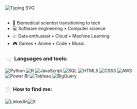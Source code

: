 <div align="left">
  <img src="https://readme-typing-svg.demolab.com?font=Segoe+UI&pause=100&color=33B1F7&center=true&multiline=true&width=435&lines=%E2%AD%90+Hello+World!+I%E2%80%99m+D%C3%A9bora+aka+Pequi+%E2%AD%90;-+a+tech+enthusiast+-" alt="Typing SVG" />
  </div>

<br>

- 🧬 Biomedical scientist transitioning to tech 
- 💻 Software engineering • Computer science
- 📈 Data enthusiast • Cloud • Machine Learning
- 🎮 Games • Anime • Code • Music

<h3 align="left">
  <img src="assets/cinnamoroll_how_to_find.gif" alt="Languages and Tools" height="25" style="vertical-align:middle"/>
  Languages and tools:
</h3>
<p align="left">
  <img src="https://img.shields.io/badge/-Python-3776AB?style=flat&logo=python&logoColor=white" alt="Python" height="30"/>
  <img src="https://img.shields.io/badge/-R-276DC3?style=flat&logo=r&logoColor=white" alt="R" height="30"/>
  <img src="https://img.shields.io/badge/-JavaScript-F7DF1E?style=flat&logo=javascript&logoColor=black" alt="JavaScript" height="30"/>
  <img src="https://img.shields.io/badge/-SQL-336791?style=flat&logo=postgresql&logoColor=white" alt="SQL" height="30"/>
  <img src="https://img.shields.io/badge/-HTML5-E34F26?style=flat&logo=html5&logoColor=white" alt="HTML5" height="30"/>
  <img src="https://img.shields.io/badge/-CSS3-1572B6?style=flat&logo=css3&logoColor=white" alt="CSS3" height="30"/>
  <img src="https://img.shields.io/badge/AWS-232F3E?style=flat&logo=amazon-aws&logoColor=white" alt="AWS" height="30"/>
  <br>
  <img src="https://img.shields.io/badge/Power%20BI-F2C811?style=flat&logo=power-bi&logoColor=white" alt="Power BI" height="30"/>
  <img src="https://img.shields.io/badge/Tableau-E97627?style=flat&logo=tableau&logoColor=white" alt="Tableau" height="30"/>
  <img src="https://img.shields.io/badge/BigQuery-4285F4?style=flat&logo=google-bigquery&logoColor=white" alt="BigQuery" height="30"/>
</p>

<h3 align="left">
  <img src="assets/cinnamoroll_balloon.gif" alt="How to find me" height="25" style="vertical-align:middle;"/> How to find me:
</h3>
<p align="left">
  <a href="https://www.linkedin.com/in/deborasiltavares/" target="_blank" style="text-decoration: none;"><img src="https://img.shields.io/badge/-LinkedIn-0A66C2?style=flat&logo=linkedin&logoColor=white" alt="LinkedIn" height="30"/></a><a href="https://x.com/pequilytics" target="_blank" style="text-decoration: none;"><img src="https://img.shields.io/badge/X-000000?style=flat&logo=x&logoColor=white" alt="X" height="30"/></a>
</p>
